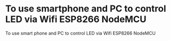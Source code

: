 # To use smartphone and PC to control LED via Wifi ESP8266 NodeMCU
To use smart phone and PC to control LED via Wifi ESP8266 NodeMCU
